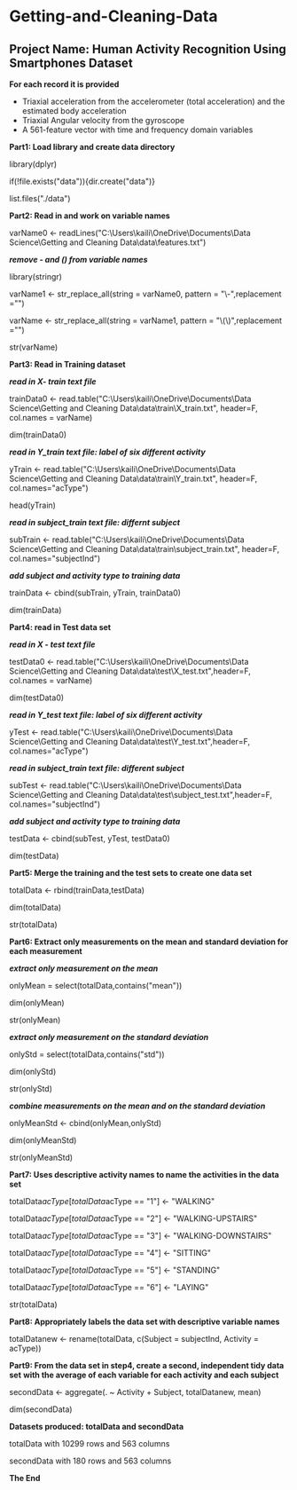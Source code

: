 # Getting-and-Cleaning-Data

## Project Name: Human Activity Recognition Using Smartphones Dataset

**For each record it is provided**    

- Triaxial acceleration from the accelerometer (total acceleration) and the estimated body acceleration 
- Triaxial Angular velocity from the gyroscope                                                     
- A 561-feature vector with time and frequency domain variables

**Part1: Load library and create data directory**

library(dplyr)

if(!file.exists("data")){dir.create("data")}

list.files("./data")

**Part2: Read in and work on variable names**

varName0 <- readLines("C:\\Users\\kaili\\OneDrive\\Documents\\Data Science\\Getting and Cleaning Data\\data\\features.txt")

***remove - and () from variable names***

library(stringr)

varName1 <- str_replace_all(string = varName0, pattern = "\\-",replacement ="")

varName <- str_replace_all(string = varName1, pattern = "\\(\\)",replacement ="")

str(varName)

**Part3: Read in Training dataset**

***read in X- train text file***

trainData0 <- read.table("C:\\Users\\kaili\\OneDrive\\Documents\\Data Science\\Getting and Cleaning Data\\data\\train\\X_train.txt", header=F, col.names = varName)

dim(trainData0)

***read in Y_train text file: label of six different activity***

yTrain <- read.table("C:\\Users\\kaili\\OneDrive\\Documents\\Data Science\\Getting and Cleaning Data\\data\\train\\Y_train.txt", header=F, col.names="acType")

head(yTrain)

***read in subject_train text file: differnt subject***

subTrain <- read.table("C:\\Users\\kaili\\OneDrive\\Documents\\Data Science\\Getting and Cleaning Data\\data\\train\\subject_train.txt", header=F, col.names="subjectInd")
                      
***add subject and activity type to training data***

trainData <- cbind(subTrain, yTrain, trainData0)

dim(trainData)

**Part4: read in Test data set**

***read in X - test text file***

testData0 <- read.table("C:\\Users\\kaili\\OneDrive\\Documents\\Data Science\\Getting and Cleaning Data\\data\\test\\X_test.txt",header=F, col.names = varName)

dim(testData0)

***read in Y_test text file: label of six different activity***

yTest <- read.table("C:\\Users\\kaili\\OneDrive\\Documents\\Data Science\\Getting and Cleaning Data\\data\\test\\Y_test.txt",header=F, col.names="acType")

***read in subject_train text file: different subject***

subTest <- read.table("C:\\Users\\kaili\\OneDrive\\Documents\\Data Science\\Getting and Cleaning Data\\data\\test\\subject_test.txt",header=F, col.names="subjectInd")

***add subject and activity type to training data***

testData <- cbind(subTest, yTest, testData0)

dim(testData)

**Part5: Merge the training and the test sets to create one data set**

totalData <- rbind(trainData,testData)

dim(totalData)

str(totalData)

**Part6: Extract only measurements on the mean and standard deviation for each measurement**

***extract only measurement on the mean***

onlyMean = select(totalData,contains("mean"))

dim(onlyMean)

str(onlyMean)

***extract only measurement on the standard deviation***

onlyStd = select(totalData,contains("std")) 

dim(onlyStd)

str(onlyStd)

***combine measurements on the mean and on the standard deviation***

onlyMeanStd <- cbind(onlyMean,onlyStd)

dim(onlyMeanStd)

str(onlyMeanStd)

**Part7: Uses descriptive activity names to name the activities in the data set**

totalData$acType[totalData$acType == "1"] <- "WALKING"

totalData$acType[totalData$acType == "2"] <- "WALKING-UPSTAIRS"

totalData$acType[totalData$acType == "3"] <- "WALKING-DOWNSTAIRS"

totalData$acType[totalData$acType == "4"] <- "SITTING"

totalData$acType[totalData$acType == "5"] <- "STANDING"

totalData$acType[totalData$acType == "6"] <- "LAYING"

str(totalData)

**Part8: Appropriately labels the data set with descriptive variable names**

totalDatanew <- rename(totalData, c(Subject = subjectInd, Activity = acType))

**Part9: From the data set in step4, create a second, independent tidy data set**
**with the average of each variable for each activity and each subject**

secondData <- aggregate(. ~ Activity + Subject, totalDatanew, mean)

dim(secondData)

**Datasets produced: totalData and secondData**

totalData with 10299 rows and 563 columns

secondData with 180 rows and 563 columns

**The End**


